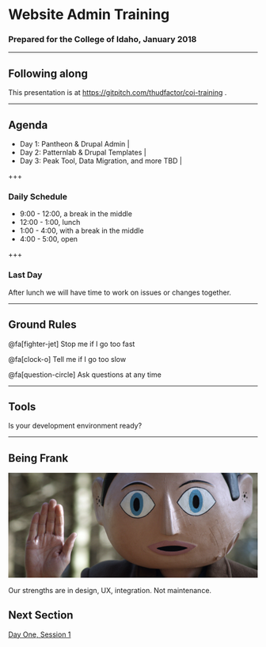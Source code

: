# Website Admin Training

### Prepared for the College of Idaho, January 2018

---

## Following along

This presentation is at https://gitpitch.com/thudfactor/coi-training .

---

## Agenda

- Day 1: Pantheon & Drupal Admin |
- Day 2: Patternlab & Drupal Templates |
- Day 3: Peak Tool, Data Migration, and more TBD |

+++

### Daily Schedule

- 9:00 - 12:00, a break in the middle 
- 12:00 - 1:00, lunch 
- 1:00 - 4:00, with a break in the middle 
- 4:00 - 5:00, open 

+++

### Last Day

After lunch we will have time to work on issues or changes together. 

---

## Ground Rules

@fa[fighter-jet] Stop me if I go too fast 

@fa[clock-o] Tell me if I go too slow 

@fa[question-circle] Ask questions at any time

---

## Tools

Is your development environment ready?

---

## Being Frank

![Frank Head](assets/image/frank2.jpg)

Our strengths are in design, UX, integration. Not maintenance. 

## Next Section

[Day One, Session 1](https://gitpitch.com/thudfactor/coi-training?p=day1-session1)

